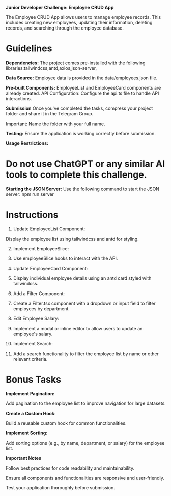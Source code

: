 **Junior Developer Challenge: Employee CRUD App**

The Employee CRUD App allows users to manage employee records. This includes creating new employees, updating their information, deleting records, and searching through the employee database.

# Guidelines

**Dependencies:**
The project comes pre-installed with the following libraries:tailwindcss,antd,axios,json-server, 

**Data Source:**
Employee data is provided in the data/employees.json file.

**Pre-built Components:**
EmployeeList and EmployeeCard components are already created.
API Configuration:
Configure the api.ts file to handle API interactions.

**Submission**
Once you've completed the tasks, compress your project folder and share it in the Telegram Group.

Important: Name the folder with your full name.

**Testing:**
Ensure the application is working correctly before submission.

**Usage Restrictions:**

# Do not use ChatGPT or any similar AI tools to complete this challenge.

**Starting the JSON Server:**
Use the following command to start the JSON server:
npm run server


# Instructions

1. Update EmployeeList Component:

Display the employee list using tailwindcss and antd for styling.

2. Implement EmployeeSlice:

3. Use employeeSlice hooks to interact with the API.

4. Update EmployeeCard Component:

5. Display individual employee details using an antd card styled with tailwindcss.

6. Add a Filter Component:

7. Create a Filter.tsx component with a dropdown or input field to filter employees by department.

8. Edit Employee Salary:

9. Implement a modal or inline editor to allow users to update an employee's salary.

10. Implement Search:

11. Add a search functionality to filter the employee list by name or other relevant criteria.


# Bonus Tasks

**Implement Pagination:**

Add pagination to the employee list to improve navigation for large datasets.

**Create a Custom Hook**:

Build a reusable custom hook for common functionalities.

**Implement Sorting:**

Add sorting options (e.g., by name, department, or salary) for the employee list.


**Important Notes**

Follow best practices for code readability and maintainability.

Ensure all components and functionalities are responsive and user-friendly.

Test your application thoroughly before submission.

